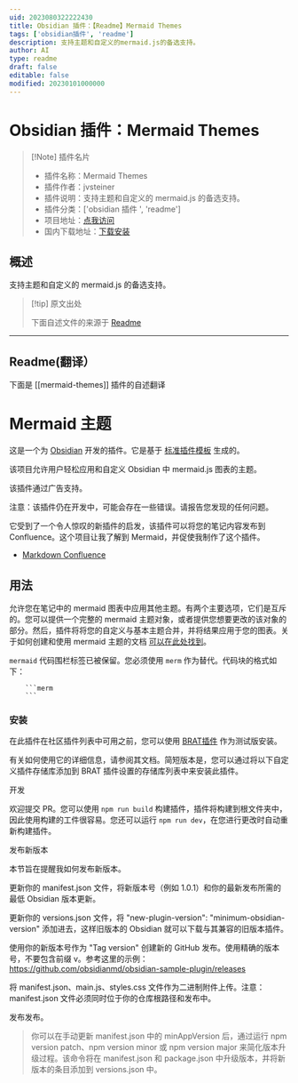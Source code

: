 ```yaml
---
uid: 2023080322222430
title: Obsidian 插件：【Readme】Mermaid Themes
tags: ['obsidian插件', 'readme']
description: 支持主题和自定义的mermaid.js的备选支持。
author: AI
type: readme
draft: false
editable: false
modified: 20230101000000
---
```


# Obsidian 插件：Mermaid Themes

> [!Note] 插件名片
> - 插件名称：Mermaid Themes
> - 插件作者：jvsteiner
> - 插件说明：支持主题和自定义的 mermaid.js 的备选支持。
> - 插件分类：['obsidian 插件 ', 'readme']
> - 项目地址：[点我访问](https://github.com/jvsteiner/mermaid-themes)
> - 国内下载地址：[下载安装](https://pkmer.cn/products/plugin/pluginMarket/?mermaid-themes)

## 概述

支持主题和自定义的 mermaid.js 的备选支持。

> [!tip] 原文出处
>
>下面自述文件的来源于 [Readme](https://ghproxy.net/https://raw.githubusercontent.com/jvsteiner/mermaid-themes/master/README.md)
>

---

## Readme(翻译）

下面是 [[mermaid-themes]] 插件的自述翻译

# Mermaid 主题

这是一个为 [Obsidian](https://obsidian.md) 开发的插件。它是基于 [标准插件模板](https://github.com/obsidianmd/obsidian-sample-plugin) 生成的。

该项目允许用户轻松应用和自定义 Obsidian 中 mermaid.js 图表的主题。

该插件通过广告支持。

注意：该插件仍在开发中，可能会存在一些错误。请报告您发现的任何问题。

它受到了一个令人惊叹的新插件的启发，该插件可以将您的笔记内容发布到 Confluence。这个项目让我了解到 Mermaid，并促使我制作了这个插件。

- [Markdown Confluence](https://github.com/markdown-confluence/markdown-confluence)

## 用法

允许您在笔记中的 mermaid 图表中应用其他主题。有两个主要选项，它们是互斥的。您可以提供一个完整的 mermaid 主题对象，或者提供您想要更改的该对象的部分。然后，插件将将您的自定义与基本主题合并，并将结果应用于您的图表。关于如何创建和使用 mermaid 主题的文档 [可以在此处找到](https://mermaid.js.org/config/theming.html)。

`mermaid` 代码围栏标签已被保留。您必须使用 `merm` 作为替代。代码块的格式如下：

        ```merm
        ```

### 安装

在此插件在社区插件列表中可用之前，您可以使用 [BRAT插件](https://github.com/TfTHacker/obsidian42-brat) 作为测试版安装。

有关如何使用它的详细信息，请参阅其文档。简短版本是，您可以通过将以下自定义插件存储库添加到 BRAT 插件设置的存储库列表中来安装此插件。

开发

欢迎提交 PR。您可以使用 `npm run build` 构建插件，插件将构建到根文件夹中，因此使用构建的工件很容易。您还可以运行 `npm run dev`，在您进行更改时自动重新构建插件。

发布新版本

本节旨在提醒我如何发布新版本。

更新你的 manifest.json 文件，将新版本号（例如 1.0.1）和你的最新发布所需的最低 Obsidian 版本更新。

更新你的 versions.json 文件，将 "new-plugin-version": "minimum-obsidian-version" 添加进去，这样旧版本的 Obsidian 就可以下载与其兼容的旧版本插件。

使用你的新版本号作为 "Tag version" 创建新的 GitHub 发布。使用精确的版本号，不要包含前缀 v。参考这里的示例：<https://github.com/obsidianmd/obsidian-sample-plugin/releases>

将 manifest.json、main.js、styles.css 文件作为二进制附件上传。注意：manifest.json 文件必须同时位于你的仓库根路径和发布中。

发布发布。

> 你可以在手动更新 manifest.json 中的 minAppVersion 后，通过运行 npm version patch、npm version minor 或 npm version major 来简化版本升级过程。该命令将在 manifest.json 和 package.json 中升级版本，并将新版本的条目添加到 versions.json 中。